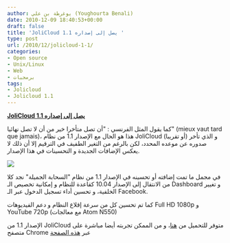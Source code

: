 ```yaml
---
author: يوغرطة بن علي (Youghourta Benali)
date: 2010-12-09 18:40:53+00:00
draft: false
title: 'JoliCloud يصل إلى إصداره 1.1 '
type: post
url: /2010/12/jolicloud-1-1/
categories:
- Open source
- Unix/Linux
- Web
- برمجيات
tags:
- Jolicloud
- Jolicloud 1.1
---
```


**[JoliCloud يصل إلى إصداره 1.1](https://www.it-scoop.com/2010/12/jolicloud-1-1/)**


كما يقول المثل الفرنسي : "أن تصل متأخرا خير من أن لا تصل نهائيا" (mieux vaut tard que jamais)، هذا هو الحال مع الإصدار 1.1 من نظام JoliCloud (أو تقريبا) و الذي تأخر صدوره عن موعده المحدد، لكن بالرغم من التغير الطفيف في الترقيم إلا أن ذلك لا يعكس الإضافات الجديدة و التحسينات في هذا الإصدار.

[![](https://www.it-scoop.com/wp-content/uploads/2010/12/jolicloud1.1.jpg)
](https://www.it-scoop.com/2010/12/jolicloud-1-1/)

في مجمل ما تمت إضافته أو تحسينه في الإصدار 1.1 من نظام "السحابة الجميلة" نجد كلا من الانتقال إلى الإصدار 10.04 كقاعدة للنظام و إمكانية تخصيص الـ Dashboard و تغيير الخلفية، و تحسين أداء تسجيل الدخول عبر الـ Facebook.

كما تم تحسين كل من سرعة إقلاع النظام و دعم الفيديوهات Full HD 1080p و YouTube 720p (مع معالجات Atom N550)

الإصدار 1.1 من JoliCloud متوفر للتحميل من [هنا](http://www.jolicloud.com/download)، و من الممكن تجربته أيضا مباشرة على متصفح Chrome عبر [هذه الصفحة](http://my.jolicloud.com/)
